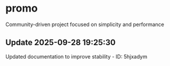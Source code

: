 # promo
Community-driven project focused on simplicity and performance

## Update 2025-09-28 19:25:30
Updated documentation to improve stability - ID: 5hjxadym

